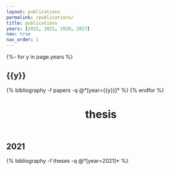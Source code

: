 ```yaml
---
layout: publications
permalink: /publications/
title: publications
years: [2022, 2021, 2020, 2017]
nav: true
nav_order: 1
---
```

<!-- _pages/publications.md -->
<div class="publications">

{%- for y in page.years %}
  <h2 class="year">{{y}}</h2>
  {% bibliography -f papers -q @*[year={{y}}]* %}
{% endfor %}

</div>

<header class="post-header" style="margin-top: 25px">
  <h1>thesis</h1>
</header>

<div class="publications">
  <!--
  <h2 class="year">2026</h2>
  {% bibliography -f theses -q @*[year=2026]* %} -->

  <h2 class="year">2021</h2>
  {% bibliography -f theses -q @*[year=2021]* %}
</div>